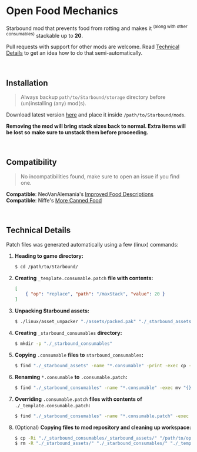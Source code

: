 # Open Food Mechanics
Starbound mod that prevents food from rotting and makes it <sup>(along with other consumables)</sup> stackable up to **20**.  

Pull requests with support for other mods are welcome. Read [Technical Details](#technical-details) to get an idea how to do that semi-automatically.

<br>

## Installation
> Always backup `path/to/Starbound/storage` directory before (un)installing (any) mod(s).  

Download latest version [here](https://github.com/Grabsky/open_food_mechanics/releases/latest) and place it inside `/path/to/Starbound/mods`.  

**Removing the mod will bring stack sizes back to normal. Extra items will be lost so make sure to unstack them before proceeding.**

<br>

## Compatibility
> No incompatibilities found, make sure to open an issue if you find one.  

**Compatible**: NeoVanAlemania's [Improved Food Descriptions](https://community.playstarbound.com/resources/improved-food-descriptions.3743/)  
**Compatible**: Niffe's [More Canned Food](https://steamcommunity.com/sharedfiles/filedetails/?id=2835491179)  

<br>

## Technical Details
Patch files was generated automatically using a few (linux) commands:  

1. **Heading to game directory:**

    ```bash
    $ cd /path/to/Starbound/
    ```

2. **Creating** `_template.consumable.patch` **file with contents:**

    ```json
    [
        { "op": "replace", "path": "/maxStack", "value": 20 }
    ]
    ```

3. **Unpacking Starbound assets:**

    ```bash
    $ ./linux/asset_unpacker "./assets/packed.pak" "./_starbound_assets"
    ```

4. **Creating** `_starbound_consumables` **directory:**
    ```bash
    $ mkdir -p "./_starbound_consumables"
    ```

5. **Copying** `.consumable` **files to** `starbound_consumables`**:**

    ```bash
    $ find "./_starbound_assets" -name "*.consumable" -print -exec cp --parents "{}" "./_starbound_consumables" \;
    ```

6. **Renaming** `*.consumable` **to** `.consumable.patch`**:**

    ```bash
    $ find "./_starbound_consumables" -name "*.consumable" -exec mv "{}" "{}.patch" \;
    ```

7. **Overriding** `.consumable.patch` **files with contents of** `./_template.consumable.patch`**:**

    ```bash
    $ find "./_starbound_consumables" -name "*.consumable.patch" -exec cp "./_template.consumable.patch" "{}" \;
    ```
    
8. (Optional) **Copying files to mod repository and cleaning up workspace:**

    ```bash
    $ cp -Ri "./_starbound_consumables/_starbound_assets/" "/path/to/open_food_mechanics/"
    $ rm -R "./_starbound_assets/" "./_starbound_consumables/" "./_template.consumable.patch"
    ```
